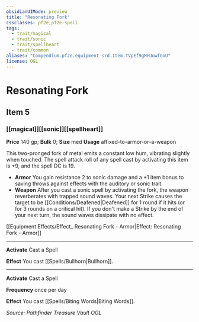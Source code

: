 ```yaml
---
obsidianUIMode: preview
title: "Resonating Fork"
cssclasses: pf2e,pf2e-spell
tags:
  - trait/magical
  - trait/sonic
  - trait/spellheart
  - trait/common
aliases: "Compendium.pf2e.equipment-srd.Item.TVpEf9gMFUuwfGoU"
license: OGL
---
```

# Resonating Fork
## Item 5
### [[magical]][[sonic]][[spellheart]]


**Price** 140 gp; 
**Bulk** 0; **Size** med
**Usage** affixed-to-armor-or-a-weapon

This two-pronged fork of metal emits a constant low hum, vibrating slightly when touched. The spell attack roll of any spell cast by activating this item is +9, and the spell DC is 19.

*   **Armor** You gain resistance 2 to sonic damage and a +1 item bonus to saving throws against effects with the auditory or sonic trait.
*   **Weapon** After you cast a sonic spell by activating the fork, the weapon reverberates with trapped sound waves. Your next Strike causes the target to be [[Conditions/Deafened|Deafened]] for 1 round if it hits (or for 3 rounds on a critical hit). If you don't make a Strike by the end of your next turn, the sound waves dissipate with no effect.

[[Equipment Effects/Effect_ Resonating Fork - Armor|Effect: Resonating Fork - Armor]]

* * *

**Activate** Cast a Spell

**Effect** You cast [[Spells/Bullhorn|Bullhorn]].

* * *

**Activate** Cast a Spell

**Frequency** once per day

**Effect** You cast [[Spells/Biting Words|Biting Words]].

*Source: Pathfinder Treasure Vault*
*OGL*
